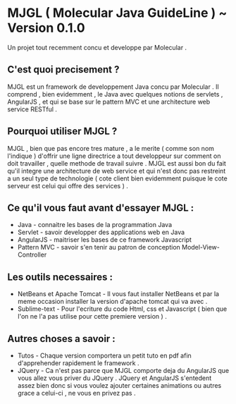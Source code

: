 # MJGL ( Molecular Java GuideLine ) ~ Version 0.1.0

Un projet tout recemment concu et developpe par Molecular .

## C'est quoi precisement ?

MJGL est un framework de developpement Java concu par Molecular . Il comprend , bien evidemment , le Java avec
quelques notions de servlets , AngularJS , et qui se base sur le pattern MVC et une architecture web service RESTful .

## Pourquoi utiliser MJGL ?

MJGL , bien que pas encore tres mature , a le merite ( comme son nom l'indique ) d'offrir une ligne directrice
a tout developpeur sur comment on doit travailler , quelle methode de travail suivre . MJGL est aussi bon du fait qu'il integre une
architecture de web service et qui n'est donc pas restreint a un seul type de technologie ( cote client bien evidemment puisque
le cote serveur est celui qui offre des services ) .

## Ce qu'il vous faut avant d'essayer MJGL :

* Java - connaitre les bases de la programmation Java
* Servlet - savoir developper des applications web en Java
* AngularJS - maitriser les bases de ce framework Javascript
* Pattern MVC - savoir s'en tenir au patron de conception Model-View-Controller

## Les outils necessaires :

* NetBeans et Apache Tomcat - Il vous faut installer NetBeans et par la meme occasion installer la version d'apache tomcat qui va avec .
* Sublime-text - Pour l'ecriture du code Html, css et Javascript ( bien que l'on ne l'a pas utilise pour cette premiere version ) .

## Autres choses a savoir :

* Tutos - Chaque version comportera un petit tuto en pdf afin d'apprehender rapidement le framework .
* JQuery - Ca n'est pas parce que MJGL comporte deja du AngularJS que vous allez vous priver du JQuery . JQuery
et AngularJS s'entedent assez bien donc si vous voulez ajouter certaines animations ou autres grace a celui-ci ,
ne vous en privez pas .
